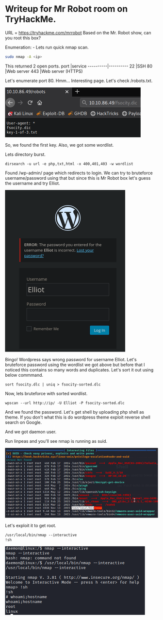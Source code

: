# Writeup for Mr Robot room on TryHackMe.
URL = https://tryhackme.com/mrrobot
Based on the Mr. Robot show, can you root this box?

Enumeration: -
Lets run quick nmap scan.
```bash
sudo nmap -A <ip>
```
This returned 2 open ports.
port      |service
----------|----------
22        |SSH
80        |Web server
443       |Web server (HTTPS)

Let's enumerate port 80.
Hmm... Interesting page. Let's check /robots.txt.

![robots](images/robots.png)

So, we found the first key. Also, we got some wordlist.

Lets directory burst.

```
dirsearch -u url -e php,txt,html -x 400,401,403 -w wordlist
```

Found /wp-admin/ page which redirects to login.
We can try to bruteforce username/password using that but since this is Mr Robot box let's guess the username and try Elliot. 

![wordpress](images/wordpress.png)

Bingo! Wordpress says wrong password for username Elliot. Let's bruteforce password using the wordlist we got above but before that I noticed this contains so many words and duplicates. Let's sort it out using below commmand.

```
sort fsocity.dlc | uniq > fsocity-sorted.dlc
```

Now, lets bruteforce with sorted wordlist.

```
wpscan --url http://ip/ -U Elliot -P fsocity-sorted.dlc
```

And we found the password. Let's get shell by uploading php shell as theme. If you don't what this is do wordpress theme exploit reverse shell search on Google.

And we got daemon user.

Run linpeas and you'll see nmap is running as suid. 

![suid](images/suid.png)

Let's exploit it to get root.

```
/usr/local/bin/nmap --interactive
!sh
```

![root](images/root.png)


